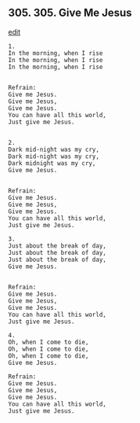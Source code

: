 
## 305.  305. Give Me Jesus
[edit](https://docs.google.com/document/d/17lIhR1ILzdyEoDdMAkCUi0ciuqfQlHfP/edit?mode=html)






    1.
    In the morning, when I rise
    In the morning, when I rise
    In the morning, when I rise


    Refrain:
    Give me Jesus.
    Give me Jesus,
    Give me Jesus.
    You can have all this world,
    Just give me Jesus.


    2.
    Dark mid-night was my cry,
    Dark mid-night was my cry,
    Dark midnight was my cry,
    Give me Jesus.


    Refrain:
    Give me Jesus.
    Give me Jesus,
    Give me Jesus.
    You can have all this world,
    Just give me Jesus.

    3.
    Just about the break of day,
    Just about the break of day,
    Just about the break of day,
    Give me Jesus.


    Refrain:
    Give me Jesus.
    Give me Jesus,
    Give me Jesus.
    You can have all this world,
    Just give me Jesus.

    4.
    Oh, when I come to die,
    Oh, when I come to die,
    Oh, when I come to die,
    Give me Jesus.

    Refrain:
    Give me Jesus.
    Give me Jesus,
    Give me Jesus.
    You can have all this world,
    Just give me Jesus.

